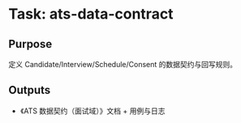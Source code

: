 # Task: ats-data-contract

## Purpose

定义 Candidate/Interview/Schedule/Consent 的数据契约与回写规则。

## Outputs

- 《ATS 数据契约（面试域）》文档 + 用例与日志
